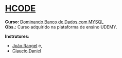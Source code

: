 # [HCODE](https://hcode.com.br/)

**Curso:** [Dominando Banco de Dados com MYSQL](https://www.udemy.com/course/curso-mysql/)  
__Obs.:__ Curso adquirido na plataforma de ensino UDEMY.

**Instrutores:** 
 - [João Rangel](https://www.udemy.com/user/joao-rangel/) e, 
 - [Glaucio Daniel](https://www.udemy.com/user/glaucio-daniel-souza-santos/)